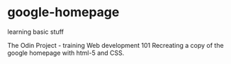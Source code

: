 # google-homepage
learning basic stuff

The Odin Project - training Web development 101 
Recreating a copy of the google homepage with html-5 and CSS.
